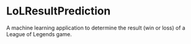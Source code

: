 # LoLResultPrediction
A machine learning application to determine the result (win or loss) of a League of Legends game.
